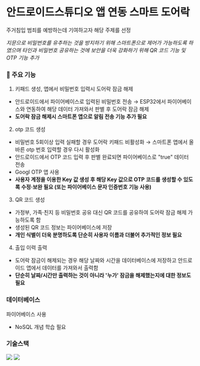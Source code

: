 # 안드로이드스튜디오 앱 연동 스마트 도어락
주거침입 범죄를 예방하는데 기여하고자 해당 주제를 선정  
  
*지문으로 비밀번호를 유추하는 것을 방지하기 위해 스마트폰으로 제어가 가능하도록 하였으며 타인과 비밀번호 공유하는 것에 보안을 더욱 강화하기 위해 QR 코드 기능 및 OTP 기능 추가*

### 🔎 주요 기능
1. 키패드 생성, 앱에서 비밀번호 입력시 도어락 잠금 해제
- 안드로이드에서 파이어베이스로 입력된 비밀번호 전송 → ESP32에서 파이어베이스와 연동하여 해당 데이터 가져와서 판별 후 도어락 잠금 해제
- **도어락 잠금 해제시 스마트폰 앱으로 알림 전송 기능 추가 필요**
  
2. otp 코드 생성
- 비밀번호 5회이상 입력 실패할 경우 도어락 키패드 비활성화 → 스마트폰 앱에서 올바른 otp 번호 입력할 경우 다시 활성화
- 안드로이드에서 OTP 코드 입력 후 판별 완료되면 파이어베이스로 "true" 데이터 전송
- Googl OTP 앱 사용
- **사용자 계정을 이용한 Key 값 생성 후 해당 Key 값으로 OTP 코드를 생성할 수 있도록 수정·보완 필요 (또는 파이어베이스 문자 인증번호 기능 사용)**
  
3. QR 코드 생성
- 가정부, 가족·친지 등 비밀번호 공유 대신 QR 코드를 공유하여 도어락 잠금 해제 가능하도록 함
- 생성된 QR 코드 정보는 파이어베이스에 저장  
- **개인 식별이 더욱 분명하도록 단순히 사용자 이름과 더불어 추가적인 정보 필요**

4. 출입 이력 출력
- 도어락 잠금이 해제되는 경우 해당 날짜와 시간을 데이터베이스에 저장하고 안드로이드 앱에서 데이터를 가져와서 출력함 
- **단순히 날짜/시간만 출력하는 것이 아니라 '누가' 잠금을 해제했는지에 대한 정보도 필요**


### 데이터베이스
파이어베이스 사용
- NoSQL 개념 학습 필요

### 기술스택
<img src="https://img.shields.io/badge/firebase-FFCA28?style=for-the-badge&logo=firebase&logoColor=white">  <img src="https://img.shields.io/badge/java-007396?style=for-the-badge&logo=java&logoColor=white">
